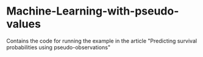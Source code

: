 # Machine-Learning-with-pseudo-values
Contains the code for running the example in the article "Predicting survival probabilities using pseudo-observations"
